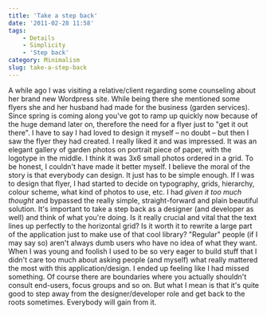 ```yaml
---
title: 'Take a step back'
date: '2011-02-28 11:58'
tags:
    - Details
    - Simplicity
    - 'Step back'
category: Minimalism
slug: take-a-step-back
---
```


A while ago I was visiting a relative/client regarding some counseling about her brand new Wordpress site. While being there she mentioned some flyers she and her husband had made for the business (garden services). Since spring is coming along you've got to ramp up quickly now because of the huge demand later on, therefore the need for a flyer just to "get it out there". I have to say I had loved to design it myself – no doubt – but then I saw the flyer they had created. I really liked it and was impressed. It was an elegant gallery of garden photos on portrait piece of paper, with the logotype in the middle. I think it was 3x6 small photos ordered in a grid. To be honest, I couldn't have made it better myself. I believe the moral of the story is that everybody can design. It just has to be simple enough. If I was to design that flyer, I had started to decide on typography, grids, hierarchy, colour scheme, what kind of photos to use, etc. I had _given it too much thought_ and bypassed the really simple, straight-forward and plain beautiful solution. It's important to take a step back as a designer (and developer as well) and think of what you're doing. Is it really crucial and vital that the text lines up perfectly to the horizontal grid? Is it worth it to rewrite a large part of the application just to make use of that cool library? "Regular" people (if I may say so) aren't always dumb users who have no idea of what they want. When I was young and foolish I used to be so very eager to build stuff that I didn't care too much about asking people (and myself) what really mattered the most with this application/design. I ended up feeling like I had missed something. Of course there are boundaries where you actually shouldn't consult end-users, focus groups and so on. But what I mean is that it's quite good to step away from the designer/developer role and get back to the roots sometimes. Everybody will gain from it.
